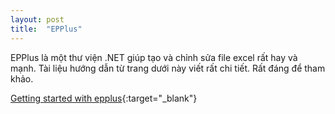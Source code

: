 ```yaml
---
layout: post
title:  "EPPlus"
---
```


EPPlus là một thư viện .NET giúp tạo và chỉnh sửa file excel rất hay và mạnh.
Tài liệu hướng dẫn từ trang dưới này viết rất chi tiết. Rất đáng để tham khảo.

[Getting started with epplus](http://www.riptutorial.com/epplus){:target="_blank"}